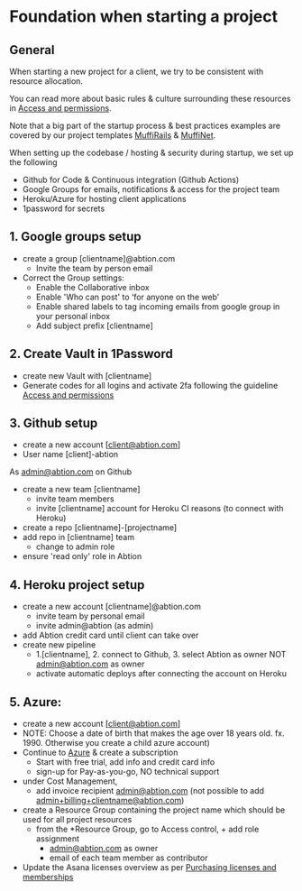 # Foundation when starting a project

## General

When starting a new project for a client, we try to be consistent with resource allocation.

You can read more about basic rules & culture surrounding these resources in [Access and permissions](https://inside.abtion.com/tools_and_services/access_and_permissions).

Note that a big part of the startup process & best practices examples are covered by our project templates [MuffiRails](https://github.com/abtion/muffi) &  [MuffiNet](https://github.com/abtion/muffi.net).

When setting up the codebase / hosting & security during startup, we set up the following
  - Github for Code & Continuous integration (Github Actions)
  - Google Groups for emails, notifications & access for the project team
  - Heroku/Azure for hosting client applications
  - 1password for secrets

## 1. Google groups setup 
- create a group [clientname]@abtion.com
  - Invite the team by person email
- Correct the Group settings:
  - Enable the Collaborative inbox
  - Enable 'Who can post' to ‘for anyone on the web’
  - Enable shared labels to tag incoming emails from google group in your personal inbox
  - Add subject prefix [clientname]
  
## 2. Create Vault in 1Password
- create new Vault with [clientname]
- Generate codes for all logins and activate 2fa following the guideline [Access and permissions](https://inside.abtion.com/tools_and_services/access_and_permissions)
  
## 3. Github setup
- create a new account [client@abtion.com]
- User name [client]-abtion
  
As admin@abtion.com on Github
- create a new team [clientname]
   - invite team members
   - invite [clientname] account for Heroku CI reasons (to connect with Heroku)
- create a repo [clientname]-[projectname]
- add repo in [clientname] team
   - change to admin role
- ensure 'read only' role in Abtion

## 4. Heroku project setup
- create a new account [clientname]@abtion.com
  - invite team by personal email
  - invite admin@abtion (as admin)
- add Abtion credit card until client can take over
- create new pipeline
  - 1.[clientname], 2. connect to Github, 3. select Abtion as owner NOT admin@abtion.com as owner
  - activate automatic deploys after connecting the account on Heroku

## 5. Azure:
- create a new account [client@abtion.com]
-   NOTE: Choose a date of birth that makes the age over 18 years old. fx. 1990. Otherwise you create a child azure account)
- Continue to [Azure](https://portal.azure.com) & create a subscription 
  - Start with free trial, add info and credit card info 
  - sign-up for Pay-as-you-go, NO technical support
- under Cost Management, 
  - add invoice recipient admin@abtion.com (not possible to add admin+billing+clientname@abtion.com)
- create a Resource Group containing the project name which should be used for all project resources
  - from the *Resource Group, go to Access control, + add role assignment
    - admin@abtion.com as owner
    - email of each team member as contributor
- Update the Asana licenses overview as per [Purchasing licenses and memberships](https://inside.abtion.com/tools_and_services/purchasing_licenses_and_memberships) 
